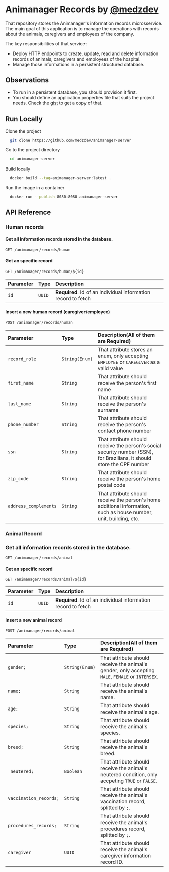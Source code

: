 
# Animanager Records by [@medzdev](https://www.github.com/medzdev)

That repository stores the Animanager's information records microsservice. The main goal of this application is to manage the operations with records about the animals, caregivers and employees of the company.

The key responsibilities of that service:

- Deploy HTTP endpoints to create, update, read and delete information records of animals, caregivers and employees of the hospital.
- Manage those informations in a persistent structured database.

## Observations
- To run in a persistent database, you should provision it first.
- You should define an application.properties file that suits the project needs. Check the [gist](https://gist.github.com/medzdev/6a3085931a69fe29e3acc888051fe129) to get a copy of that.

## Run Locally

Clone the project

```bash
  git clone https://github.com/medzdev/animanager-server
```

Go to the project directory

```bash
  cd animanager-server
```

Build locally

```bash
  docker build --tag=animanager-server:latest .
```

Run the image in a container

```bash
  docker run --publish 8080:8080 animanager-server
```

## API Reference

### Human records

#### Get all information records stored in the database.

```http
GET /animanager/records/human
```

#### Get an specific record 

```http
GET /animanager/records/human/${id}
```

| Parameter | Type      | Description                                                   |
| :-------- |:----------|:--------------------------------------------------------------|
| `id`      | `UUID`    | **Required**. Id of an individual information record to fetch |


#### Insert a new human record (caregiver/employee)

```http
POST /animanager/records/human
```

| Parameter             | Type           | Description(All of them are Required)                                                                                    |
|:----------------------|:---------------|:-------------------------------------------------------------------------------------------------------------------------|
| `record_role`         | `String(Enum)` | That attribute stores an enum, only accepting `EMPLOYEE` or `CAREGIVER` as a valid value                                 |
| `first_name`          | `String`       | That attribute should receive the person's first name                                                                    |
| `last_name`           | `String`       | That attribute should receive the person's surname                                                                       |
| `phone_number`        | `String`       | That attribute should receive the person's contact phone number                                                          |
| `ssn`                 | `String`       | That attribute should receive the person's social security number  (SSN), for Brazilians, it should store the CPF number |
| `zip_code`            | `String`       | That attribute should receive the person's home postal code                                                              |
| `address_complements` | `String`       | That attribute should receive the person's home additional information, such as house number, unit, building, etc.       |

### Animal Record

### Get all information records stored in the database.

```http
GET /animanager/records/animal
```

#### Get an specific record

```http
GET /animanager/records/animal/${id}
```

| Parameter | Type      | Description                                                   |
|:----------|:----------|:--------------------------------------------------------------|
| `id`      | `UUID`    | **Required**. Id of an individual information record to fetch |

#### Insert a new animal record

```http
POST /animanager/records/animal
```
| Parameter              | Type           | Description(All of them are Required)                                                             |
|:-----------------------|:---------------|:--------------------------------------------------------------------------------------------------|
| `gender;`              | `String(Enum)` | That attribute should receive the animal's gender, only accepting `MALE`, `FEMALE` or `INTERSEX`. |
| `name;`                | `String`       | That attribute should receive the animal's name.                                                  |
| `age;`                 | `String`       | That attribute should receive the animal's age.                                                   |
| `species;`             | `String`       | That attribute should receive the animal's species.                                               |
| `breed;`               | `String`       | That attribute should receive the animal's breed.                                                 |
| ` neutered;`           | `Boolean`      | That attribute should receive the animal's neutered condition, only accpeting `TRUE` or `FALSE`.  |
| `vaccination_records;` | `String`       | That attribute should receive the animal's vaccination record, splitted by `;`.                   |
| `procedures_records;`  | `String`       | That attribute should receive the animal's procedures record, splitted by `;`.                    |
| `caregiver`            | `UUID`         | That attribute should receive the animal's caregiver information record ID.                       |
